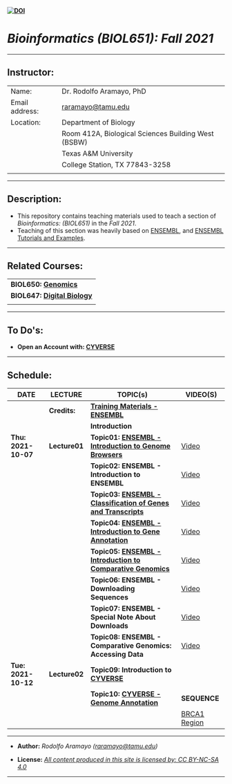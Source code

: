**[![DOI](https://zenodo.org/badge/DOI/10.5281/zenodo.6620727.svg)](https://doi.org/10.5281/zenodo.6620727)**
# _**Bioinformatics (BIOL651): Fall 2021**_

------------------------------------------------------------------------

## **Instructor:**

|                |                                                     |
|----------------|-----------------------------------------------------|
| Name:          | Dr. Rodolfo Aramayo, PhD                            |
| Email address: | raramayo@tamu.edu                                   |
| Location:      | Department of Biology                               |
|                | Room 412A, Biological Sciences Building West (BSBW) |
|                | Texas A&M University                                |
|                | College Station, TX 77843-3258                      |
|                |                                                     |

------------------------------------------------------------------------

## Description:

+ This repository contains teaching materials used to teach a section of _Bioinformatics: (BIOL651)_ in the _Fall 2021_.
+ Teaching of this section was heavily based on [ENSEMBL](https://www.ensembl.org/index.html), and [ENSEMBL Tutorials and Examples](http://www.ensembl.org/info/website/tutorials/index.html).

------------------------------------------------------------------------

## **Related Courses:**

|                                                                                                                        |
|------------------------------------------------------------------------------------------------------------------------|
| **BIOL650: [Genomics](https://github.com/raramayo/Bioinformatics/blob/main/BIOL650_2022_S01A_Flier.pages.pdf)**        |
| **BIOL647: [Digital Biology](https://github.com/raramayo/Bioinformatics/blob/main/BIOL647_2022_S01B_Flier.pages.pdf)** |
|                                                                                                                        |

------------------------------------------------------------------------

## **To Do's:**

-   **Open an Account with: [CYVERSE](https://user.cyverse.org)**

------------------------------------------------------------------------

## **Schedule:**

| **DATE**            | **LECTURE**   | **TOPIC(s)**                                                                                                                                                       | **VIDEO(S)**                                                                                       |
|---------------------|---------------|--------------------------------------------------------------------------------------------------------------------------------------------------------------------|----------------------------------------------------------------------------------------------------|
|                     | **Credits:**  | **[Training Materials - ENSEMBL](https://github.com/raramayo/Bioinformatics/blob/main/Credits.pdf)**                                                               |                                                                                                    |
|                     |               | **Introduction**                                                                                                                                                   |                                                                                                    |
| **Thu: 2021-10-07** | **Lecture01** | **Topic01: [ENSEMBL - Introduction to Genome Browsers](https://github.com/raramayo/Bioinformatics/blob/main/Introduction_To_Genome_Browsers.pdf)**                 | [Video](https://youtu.be/7KeOc_fhLs8)                                                              |
|                     |               | **Topic02: ENSEMBL - Introduction to ENSEMBL**                                                                                                                     | [Video](https://youtu.be/yEVyOdvy6_Y)                                                              |
|                     |               | **Topic03: [ENSEMBL - Classification of Genes and Transcripts](https://github.com/raramayo/Bioinformatics/blob/main/Classification_Of_Genes_And_Transcripts.pdf)** | [Video](https://youtu.be/XnlWyBZre_c)                                                              |
|                     |               | **Topic04: [ENSEMBL - Introduction to Gene Annotation](https://github.com/raramayo/Bioinformatics/blob/main/Introduction_To_Gene_Annotation.pdf)**                 | [Video](https://youtu.be/aimjRV18uWQ)                                                              |
|                     |               | **Topic05: [ENSEMBL - Introduction to Comparative Genomics](https://github.com/raramayo/Bioinformatics/blob/main/Introduction_To_Comparative_Genomics.pdf)**       | [Video](https://youtu.be/XPKuxnJHLvc)                                                              |
|                     |               | **Topic06: ENSEMBL - Downloading Sequences**                                                                                                                       | [Video](https://youtu.be/jwaFbz06IWY)                                                              |
|                     |               | **Topic07: ENSEMBL - Special Note About Downloads**                                                                                                                | [Video](https://youtu.be/hItfxy0bwWM)                                                              |
|                     |               | **Topic08: ENSEMBL - Comparative Genomics: Accessing Data**                                                                                                        | [Video](https://youtu.be/JzZiamI9BOY)                                                              |
| **Tue: 2021-10-12** | **Lecture02** | **Topic09: Introduction to [CYVERSE](https://cyverse.org/)**                                                                                                       |                                                                                                    |
|                     |               | **Topic10: [CYVERSE - Genome Annotation](https://youtu.be/jY5jQoglke8)**                                                                                           | **SEQUENCE**                                                                                       |
|                     |               |                                                                                                                                                                    | [BRCA1 Region](https://drive.google.com/file/d/17dUp4I6nPT4oGk8BRG179onK4CGVkdIe/view?usp=sharing) |

------------------------------------------------------------------------

+ **Author:** _Rodolfo Aramayo (raramayo@tamu.edu)_

+ **License:** _[All content produced in this site is licensed by: CC BY-NC-SA 4.0](http://creativecommons.org/licenses/by-nc-sa/4.0/)_

------------------------------------------------------------------------
